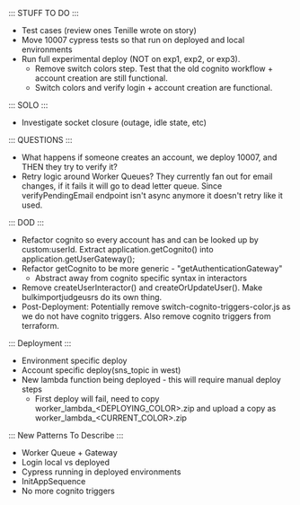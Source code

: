 ::: STUFF TO DO :::
- Test cases (review ones Tenille wrote on story)
- Move 10007 cypress tests so that run on deployed and local environments
- Run full experimental deploy (NOT on exp1, exp2, or exp3).
  - Remove switch colors step. Test that the old cognito workflow + account creation are still functional.
  - Switch colors and verify login + account creation are functional.


::: SOLO :::
- Investigate socket closure (outage, idle state, etc)


::: QUESTIONS :::
- What happens if someone creates an account, we deploy 10007, and THEN they try to verify it?
- Retry logic around Worker Queues? They currently fan out for email changes, if it fails it will go to dead letter queue. Since verifyPendingEmail endpoint isn't async anymore it doesn't retry like it used.
 

::: DOD :::
- Refactor cognito so every account has and can be looked up by custom:userId. Extract application.getCognito() into application.getUserGateway();
- Refactor getCognito to be more generic - "getAuthenticationGateway"
  - Abstract away from cognito specific syntax in interactors
- Remove createUserInteractor() and createOrUpdateUser(). Make bulkimportjudgeusrs do its own thing.
- Post-Deployment: Potentially remove switch-cognito-triggers-color.js as we do not have cognito triggers. Also remove cognito triggers from terraform.


::: Deployment :::
- Environment specific deploy
- Account specific deploy(sns_topic in west)
- New lambda function being deployed - this will require manual deploy steps
  - First deploy will fail, need to copy worker_lambda_<DEPLOYING_COLOR>.zip and upload a copy as worker_lambda_<CURRENT_COLOR>.zip


::: New Patterns To Describe :::
- Worker Queue + Gateway
- Login local vs deployed
- Cypress running in deployed environments
- InitAppSequence
- No more cognito triggers